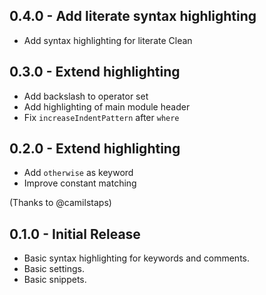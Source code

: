 ## 0.4.0 - Add literate syntax highlighting

- Add syntax highlighting for literate Clean

## 0.3.0 - Extend highlighting

- Add backslash to operator set
- Add highlighting of main module header
- Fix `increaseIndentPattern` after `where`

## 0.2.0 - Extend highlighting

- Add `otherwise` as keyword
- Improve constant matching

(Thanks to @camilstaps)

## 0.1.0 - Initial Release

- Basic syntax highlighting for keywords and comments.
- Basic settings.
- Basic snippets.
